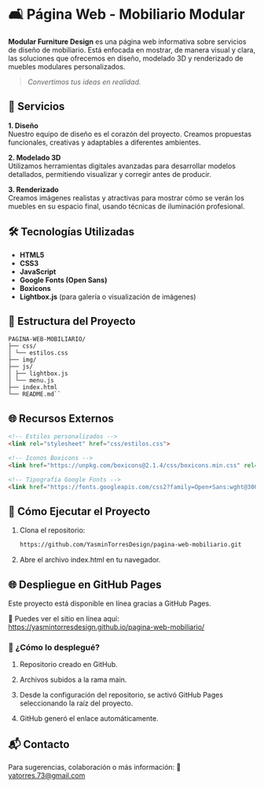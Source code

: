 # 🛋️ Página Web - Mobiliario Modular

**Modular Furniture Design** es una página web informativa sobre servicios de diseño de mobiliario. Está enfocada en mostrar, de manera visual y clara, las soluciones que ofrecemos en diseño, modelado 3D y renderizado de muebles modulares personalizados.

> *Convertimos tus ideas en realidad.*


## 🌟 Servicios

**1. Diseño**  
Nuestro equipo de diseño es el corazón del proyecto. Creamos propuestas funcionales, creativas y adaptables a diferentes ambientes.

**2. Modelado 3D**  
Utilizamos herramientas digitales avanzadas para desarrollar modelos detallados, permitiendo visualizar y corregir antes de producir.

**3. Renderizado**  
Creamos imágenes realistas y atractivas para mostrar cómo se verán los muebles en su espacio final, usando técnicas de iluminación profesional.


## 🛠️ Tecnologías Utilizadas

- **HTML5**
- **CSS3**
- **JavaScript**
- **Google Fonts (Open Sans)**
- **Boxicons**
- **Lightbox.js** (para galería o visualización de imágenes)


## 📁 Estructura del Proyecto

```
PAGINA-WEB-MOBILIARIO/
├── css/
│ └── estilos.css
├── img/
├── js/
│ ├── lightbox.js
│ └── menu.js
├── index.html
└── README.md``
```


## 🌐 Recursos Externos

```html
<!-- Estilos personalizados -->
<link rel="stylesheet" href="css/estilos.css">

<!-- Iconos Boxicons -->
<link href="https://unpkg.com/boxicons@2.1.4/css/boxicons.min.css" rel="stylesheet">

<!-- Tipografía Google Fonts -->
<link href="https://fonts.googleapis.com/css2?family=Open+Sans:wght@300;400;700&display=swap" rel="stylesheet">

```


## 🚀 Cómo Ejecutar el Proyecto

1. Clona el repositorio:
   ```bash
   https://github.com/YasminTorresDesign/pagina-web-mobiliario.git
2. Abre el archivo index.html en tu navegador.

   
## 🌐 Despliegue  en GitHub Pages

Este proyecto está disponible en línea gracias a GitHub Pages.

🔗 Puedes ver el sitio en línea aquí:  
https://yasmintorresdesign.github.io/pagina-web-mobiliario/


### 🚀 ¿Cómo lo desplegué?

1. Repositorio creado en GitHub.

2. Archivos subidos a la rama main.

3. Desde la configuración del repositorio, se activó GitHub Pages seleccionando la raíz del proyecto.

4. GitHub generó el enlace automáticamente.


## 📬 Contacto

Para sugerencias, colaboración o más información:
📧 yatorres.73@gmail.com


